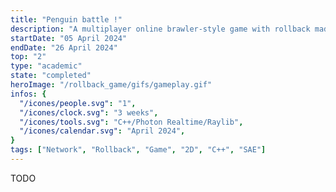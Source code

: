 ```yaml
---
title: "Penguin battle !"
description: "A multiplayer online brawler-style game with rollback made in C++ where two penguins fight with snowballs."
startDate: "05 April 2024"
endDate: "26 April 2024"
top: "2"
type: "academic"
state: "completed"
heroImage: "/rollback_game/gifs/gameplay.gif"
infos: {
  "/icones/people.svg": "1",
  "/icones/clock.svg": "3 weeks",
  "/icones/tools.svg": "C++/Photon Realtime/Raylib",
  "/icones/calendar.svg": "April 2024",
}
tags: ["Network", "Rollback", "Game", "2D", "C++", "SAE"]
---
```


TODO